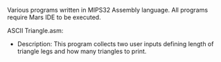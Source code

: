 
Various programs written in MIPS32 Assembly language.
All programs require Mars IDE to be executed.

ASCII Triangle.asm:
- Description: This program collects two user inputs defining length of triangle legs and how many triangles to print.
